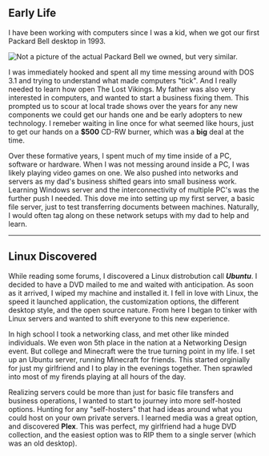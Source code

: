 
## Early Life

I have been working with computers since I was a kid, when we got our first Packard Bell desktop in 1993.

![Not a picture of the actual Packard Bell we owned, but very similar.](https://www.reddit.com/r/retrobattlestations/comments/azm0dt/my_1993_packard_bell_725dx_battlestation_that_my/#lightbox"cool")

I was immediately hooked and spent all my time messing around with DOS 3.1 and trying to understand what made computers "tick". And I really needed to learn how open The Lost Vikings. My father was also very interested in computers, and wanted to start a business fixing them. This prompted us to scour at local trade shows over the years for any new components we could get our hands one and be early adopters to new technology. I remeber waiting in line once for what seemed like hours, just to get our hands on a **$500** CD-RW burner, which was a **big** deal at the time.

Over these formative years, I spent much of my time inside of a PC, software or hardware. When I was not messing around inside a PC, I was likely playing video games on one. We also pushed into networks and servers as my dad's business shifted gears into small business work. Learning Windows server and the interconnectivity of multiple PC's was the further push I needed. This dove me into setting up my first server, a basic file server, just to test transferring documents between machines. Naturally, I would often tag along on these network setups with my dad to help and learn.

---

## Linux Discovered

While reading some forums, I discovered a Linux distrobution call ***Ubuntu***. I decided to have a DVD mailed to me and waited with anticipation. As soon as it arrived, I wiped my machine and installed it. I fell in love with Linux, the speed it launched application, the customization options, the different desktop style, and the open source nature. From here I began to tinker with Linux servers and wanted to shift everyone to this new experience.

In high school I took a networking class, and met other like minded individuals. We even won 5th place in the nation at a Networking Design event. But college and Minecraft were the true turning point in my life. I set up an Ubuntu server, running Minecraft for friends. This started orginially for just my girlfriend and I to play in the evenings together. Then sprawled into most of my firends playing at all hours of the day. 

Realizing servers could be more than just for basic file transfers and business operations, I wanted to start to journey into more self-hosted options. Hunting for any "self-hosters" that had ideas around what you could host on your own private servers. I learned media was a great option, and discovered **Plex**. This was perfect, my girlfriend had a huge DVD collection, and the easiest option was to RIP them to a single server (which was an old desktop). 